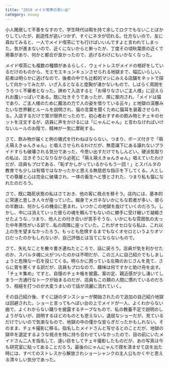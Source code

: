 ```yaml
---
title: "2019 メイド喫茶の思い出"
category: essay
---
```


小人閑居して不善をなすので、学生時代は暇を持て余してロクでもないことばかりしていたが、創造性が追いつかず、すぐにネタが切れる。仕方ないので、友に尋ねてみると、一人でメイド喫茶にでも行けばいいんですよと言われてしまった。気が進まないので、近くにないからと断ったが、丁度その頃秋葉原の近くで用事があり、何かと都合が良かったので、逃げるわけにもいかなくなった。

メイド喫茶にも複数の種類があるらしく、ウェイトレスがメイドの格好をしているだけのものから、モエモエキュンキュンさせられる地獄まで、幅広いらしい。前者は明らかに逃げなので、後者の中でも比較的マシにみえる店舗をネットで探して向かってみたが、いざ入るとなると度胸が湧かないもので、しばらく周囲をうろつく不審者となった。諦めて入店すると「お帰りなさいご主人様」に迎えられお腹いっぱいである。既に吐きそうであったが、席に案内され、「メイドは猫であり、ご主人様のために魔法の力で人の姿を借りている云々」と地獄の深層みたいな世界観とルールを説明され、猫の言葉を聞くために猫耳を装着させられる。入店するだけで胃が限界だったので、初心者おすすめの飲み物とチェキのセットを注文するが、店員に声をかけるには「にゃんにゃん」と言わなければいけないルールのお陰で、精神が一気に摩耗する。

さて、飲み物が届くと例の儀式を行わねばならない。つまり、ポーズ付きで「萌え萌えきゅんきゅん」と唱えさせられるわけだが、無意識下にある譲れないプライドすらも破壊される気分であった、今思い出すだけでもしんどい。硬派気取りの私は、泣きそうになりながら必死に「萌え萌えきゅんきゅん」唱えていたわけだが、店員もプロである、「恥ずかしがっているからもう一回！」とスパルタの教育でも少しは有情ではなかったかと思える無慈悲な指示を下してくる。人としての尊厳と心は完全に破壊され、一体の畜生へと堕とされた、つまり私も猫になれたのだろう。

さて、既に臨死状態の私はさておき、他の客に視点を移そう。店内には、基本的に常連と思しき人々が座っていた。細身でメガネないかにもな若者が多い、彼らの半数は、何かしらの機会に恵まれ、いつかこの地獄を抜けていくのだろう。しかし、中には消えていった彼らの魂を頼んでもないのに勝手に受け継いで凝縮させたような...つまり、他人との付き合いが苦手そうな、いかにもな雰囲気の太った中年男性がいる訳で...私の両隣に座っていた。これがオセロなら私は、これ以上の生を望まなかったろう。もっとも危惧するまでもなくオセロというよりオソロだったのかもしれないが、自己評価とは当てにならないもので。

さて、失礼なことを散々書き連ねたところで、話に戻ろう。店員が気を利かせたのか、スパルタ魂に火がついたのかは不明だが、この三人に自己紹介でもしましょうと危険な一石を投じてくる。明らかに困っている左隣のおじさんを見て、さらに胃を悪くする訳だが、店員もプロなので、趣味は何ですかと助け舟を出す。「チェキ集め」ですと、自慢のチェキ帳を披露。案の定、親近感が少し湧いてしまう一方通行なトークが始まるのだが、店員もこの類の人間に慣れているのだろう、相槌を打つのが大変うまいので話が流麗に流れていく。

その自己紹介後、すぐに謎のダンスショーが開始されたので追加の自己紹介地獄は回避された。ショーと言ってもへぼい台の上でメイドが一人、よくわからない曲で、よくわからない踊りを披露するチープなもので、私の教養不足で説明のしようがないが、説明するほどのものとも思えない。退屈なショーだが、見ているだけでいいので気楽なもので、地獄の中の僅かな安らぎだったかもしれない。そのまま、チェキ撮影に移る。指名したメイドさんと写せるとのことだが、地獄の獄卒を選定するような視点を特に持ち合わせていなかったので、目の前にいたメイドさん二人を指名して、遠い目をしてチェキ撮影したものだが、あの写真は今も研究室に貼ってあることだろう。最後のにゃんにゃんで禊を済ませて店を出た時には、すべてのストレスから解放されショーシャンクの主人公もかくやと思える清々しい気分であった。